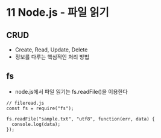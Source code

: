 # 11 Node.js - 파일 읽기

## CRUD

- Create, Read, Update, Delete
- 정보를 다루는 핵심적인 처리 방법

## fs

- node.js에서 파일 읽기는 fs.readFile()을 이용한다

```
// fileread.js
const fs = require("fs");

fs.readFile("sample.txt", "utf8", function(err, data) {
  console.log(data);
});
```
